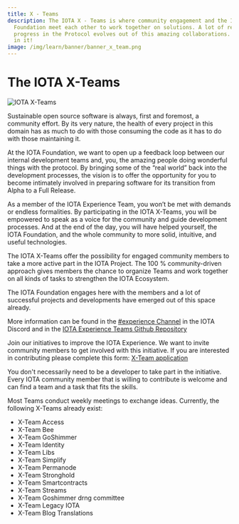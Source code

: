 ```yaml
---
title: X - Teams
description: The IOTA X - Teams is where community engagement and the IOTA
  Foundation meet each other to work together on solutions. A lot of real
  progress in the Protocol evolves out of this amazing collaborations. Take part
  in it!
image: /img/learn/banner/banner_x_team.png
---
```


# The IOTA X-Teams

![IOTA X-Teams](/img/learn/banner/banner_x_team.png)

Sustainable open source software is always, first and foremost, a community effort. By its very nature, the health of every project in this domain has as much to do with those consuming the code as it has to do with those maintaining it.

At the IOTA Foundation, we want to open up a feedback loop between our internal development teams and, you, the amazing people doing wonderful things with the protocol. By bringing some of the “real world” back into the development processes, the vision is to offer the opportunity for you to become intimately involved in preparing software for its transition from Alpha to a Full Release.

As a member of the IOTA Experience Team, you won’t be met with demands or endless formalities. By participating in the IOTA X-Teams, you will be empowered to speak as a voice for the community and guide development processes. And at the end of the day, you will have helped yourself, the IOTA Foundation, and the whole community to more solid, intuitive, and useful technologies.

The IOTA X-Teams offer the possibility for engaged community members to take a more active part in the IOTA Project. The 100 % community-driven approach gives members the chance to organize Teams and work together on all kinds of tasks to strengthen the IOTA Ecosystem.

The IOTA Foundation engages here with the members and a lot of successful projects and developments have emerged out of this space already.

More information can be found in the [#experience Channel](https://discord.com/channels/397872799483428865/701857063923351582) in the IOTA Discord and in the [IOTA Experience Teams Github Repository](https://github.com/iota-community/IOTA-eXperience-Team)

Join our initiatives to improve the IOTA Experience. We want to invite community members to get involved with this initiative. If you are interested in contributing please complete this form: [X-Team application](https://docs.google.com/forms/d/e/1FAIpQLScBFw-xPHy1s8W3RnA3MFAni590p4VlGBXi75obGWUzUoB59A/viewform)

You don't necessarily need to be a developer to take part in the initiative. Every IOTA community member that is willing to contribute is welcome and can find a team and a task that fits the skills.

Most Teams conduct weekly meetings to exchange ideas. Currently, the following X-Teams already exist:

- X-Team Access
- X-Team Bee
- X-Team GoShimmer
- X-Team Identity
- X-Team Libs
- X-Team Simplify
- X-Team Permanode
- X-Team Stronghold
- X-Team Smartcontracts
- X-Team Streams
- X-Team Goshimmer drng committee
- X-Team Legacy IOTA
- X-Team Blog Translations
